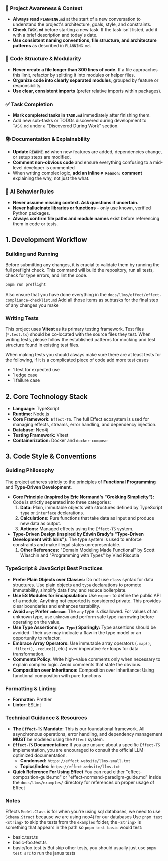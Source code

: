 ### 🔄 Project Awareness & Context
- **Always read `PLANNING.md`** at the start of a new conversation to understand the project's architecture, goals, style, and constraints.
- **Check `TASK.md`** before starting a new task. If the task isn’t listed, add it with a brief description and today's date.
- **Use consistent naming conventions, file structure, and architecture patterns** as described in `PLANNING.md`.

### 🧱 Code Structure & Modularity
- **Never create a file longer than 300 lines of code.** If a file approaches this limit, refactor by splitting it into modules or helper files.
- **Organize code into clearly separated modules**, grouped by feature or responsibility.
- **Use clear, consistent imports** (prefer relative imports within packages).

### ✅ Task Completion
- **Mark completed tasks in `TASK.md`** immediately after finishing them.
- Add new sub-tasks or TODOs discovered during development to `TASK.md` under a “Discovered During Work” section.

### 📚 Documentation & Explainability
- **Update `README.md`** when new features are added, dependencies change, or setup steps are modified.
- **Comment non-obvious code** and ensure everything confusing to a mid-level developer is commented
- When writing complex logic, **add an inline `# Reason:` comment** explaining the why, not just the what.

### 🧠 AI Behavior Rules
- **Never assume missing context. Ask questions if uncertain.**
- **Never hallucinate libraries or functions** – only use known, verified Python packages.
- **Always confirm file paths and module names** exist before referencing them in code or tests.

## 1. Development Workflow

### Building and Running

Before submitting any changes, it is crucial to validate them by running the full preflight check. This command will build the repository, run all tests, check for type errors, and lint the code.

```bash
pnpm run preflight
```

Also ensure that you have done everything in the `docs/llms/effect/effect-compliance-checklist.md` Add all those items as subtasks for the final step of any changes you make

### Writing Tests

This project uses **Vitest** as its primary testing framework. Test files (`*.test.ts`) should be co-located with the source files they test. When writing tests, please follow the established patterns for mocking and test structure found in existing test files.

When making tests you should always make sure there are at least tests for the following, if it is a complicated piece of code add more test cases
  - 1 test for expected use
  - 1 edge case
  - 1 failure case

## 2. Core Technology Stack

-   **Language:** TypeScript
-   **Runtime:** Node.js
-   **Core Framework:** `Effect-TS`. The full Effect ecosystem is used for managing effects, streams, error handling, and dependency injection.
-   **Database:** Neo4j
-   **Testing Framework:** Vitest
-   **Containerization:** Docker and `docker-compose`

## 3. Code Style & Conventions

### Guiding Philosophy

The project adheres strictly to the principles of **Functional Programming** and **Type-Driven Development**.

-   **Core Principle (inspired by Eric Normand's "Grokking Simplicity"):** Code is strictly separated into three categories:
    1.  **Data:** Plain, immutable objects with structures defined by TypeScript `type` or `interface` declarations.
    2.  **Calculations:** Pure functions that take data as input and produce new data as output.
    3.  **Actions:** Managed effects using the `Effect-TS` system.
-   **Type-Driven Design (inspired by Edwin Brady's "Type-Driven Development with Idris"):** The type system is used to enforce constraints and make illegal states unrepresentable.
    1. **Other References:** "Domain Modeling Made Functional" by Scott Wlaschin and "Programming with Types" by Vlad Riscutia

### TypeScript & JavaScript Best Practices

-   **Prefer Plain Objects over Classes:** Do not use `class` syntax for data structures. Use plain objects and `type` declarations to promote immutability, simplify data flow, and reduce boilerplate.
-   **Use ES Modules for Encapsulation:** Use `export` to define the public API of a module. Anything not exported is considered private. This provides clear boundaries and enhances testability.
-   **Avoid `any`; Prefer `unknown`:** The `any` type is disallowed. For values of an unknown type, use `unknown` and perform safe type-narrowing before operating on the value.
-   **Use Type Assertions (`as Type`) Sparingly:** Type assertions should be avoided. Their use may indicate a flaw in the type model or an opportunity to refactor.
-   **Embrace Array Operators:** Use immutable array operators (`.map()`, `.filter()`, `.reduce()`, etc.) over imperative `for` loops for data transformation.
-   **Comments Policy:** Write high-value comments only when necessary to explain complex logic. Avoid comments that state the obvious.
-   **Composition over Inheritance:** Composition over Inheritance: Using functional composition with pure functions

### Formatting & Linting

-   **Formatter:** Prettier
-   **Linter:** ESLint

### Technical Guidance & Resources

-   **The `Effect-TS` Mandate:** This is our foundational framework. All asynchronous operations, error handling, and dependency management **MUST** be modeled using the `Effect` system.
-   **`Effect-TS` Documentation:** If you are unsure about a specific `Effect-TS` implementation, you are encouraged to consult the official LLM-optimized documentation.
    -   **Condensed:** `https://effect.website/llms-small.txt`
    -   **Topics/Index:** `https://effect.website/llms.txt`
-   **Quick Reference For Using Effect** You can read either "effect-composition-guide.md" or "effect-normand-paradigm-guide.md" inside the `docs/llms/examples/` directory for references on proper usage of Effect

### Notes

Effects `Model.Class` is for when you're using sql databases, we need to use `Schema.Struct` because we are using neo4j for our databases
Use `pnpm test <string>` to skip the tests from the `examples` folder, the `<string>` is something that appears in the path so `pnpm test basic` would test:
- basic.test.ts
- basic-foo.test.ts
- basic/foo.test.ts
But skip other tests, you should usually just use `pnpm test src` to run the janus tests
